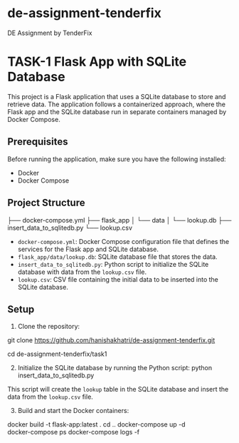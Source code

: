 # de-assignment-tenderfix
DE Assignment by TenderFix

# TASK-1  Flask App with SQLite Database

This project is a Flask application that uses a SQLite database to store and retrieve data. The application follows a containerized approach, where the Flask app and the SQLite database run in separate containers managed by Docker Compose.

## Prerequisites

Before running the application, make sure you have the following installed:

- Docker
- Docker Compose

## Project Structure
├── docker-compose.yml
├── flask_app
│   └── data
│       └── lookup.db
├── insert_data_to_sqlitedb.py
└── lookup.csv

- `docker-compose.yml`: Docker Compose configuration file that defines the services for the Flask app and SQLite database.
- `flask_app/data/lookup.db`: SQLite database file that stores the data.
- `insert_data_to_sqlitedb.py`: Python script to initialize the SQLite database with data from the `lookup.csv` file.
- `lookup.csv`: CSV file containing the initial data to be inserted into the SQLite database.

## Setup

1. Clone the repository:

git clone https://github.com/hanishakhatri/de-assignment-tenderfix.git

cd de-assignment-tenderfix/task1

2. Initialize the SQLite database by running the Python script:
python insert_data_to_sqlitedb.py

This script will create the `lookup` table in the SQLite database and insert the data from the `lookup.csv` file.

3. Build and start the Docker containers:

docker build -t flask-app:latest .
cd .. 
docker-compose up -d  
docker-compose ps
docker-compose logs -f


